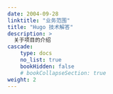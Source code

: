 ```yaml
---
date: 2004-09-28
linktitle: "业务范围"
title: "Hugo 技术解答"
description: >
  关于项目的介绍
cascade:
    type: docs
    no_list: true
    bookHidden: false
    # bookCollapseSection: true  
weight: 2
---
```


